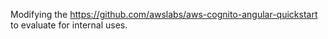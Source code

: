 Modifying the https://github.com/awslabs/aws-cognito-angular-quickstart to evaluate for internal uses.